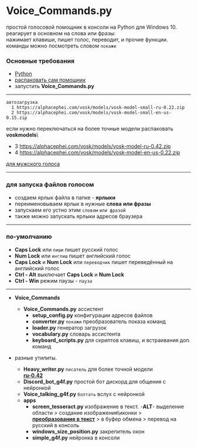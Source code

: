 # Voice_Commands.py

простой голосовой помощник в консоли на Python для Windows 10.   
реагирует в основном на слова или фразы:  
нажимает клавиши, пишет голос, переводит, и прочие функции.  
команды можно посмотреть словом `покажи`  

### Основные требования

* [Python](https://www.python.org/downloads/release/python-3113/)
* [распаковать сам помощник](https://github.com/Rimtex/Voice_Commands.py/archive/refs/heads/master.zip)
* запустить **Voice_Commands.py**

<hr>

    автозагрузка  
      1 https://alphacephei.com/vosk/models/vosk-model-small-ru-0.22.zip  
      2 https://alphacephei.com/vosk/models/vosk-model-small-en-us-0.15.zip  

если нужно переключаться на более точные модели распаковать  
 **voskmodels**\
  * 3 https://alphacephei.com/vosk/models/vosk-model-ru-0.42.zip   
  * 4 https://alphacephei.com/vosk/models/vosk-model-en-us-0.22.zip   

[для мужского голоса](http://balabolka.site/pavel.windows10.zip)
<hr>

### для запуска файлов голосом

* создаем ярлык файла в папке - **ярлыки**
* переименовываем ярлык в нужные **слова** **или фразы**
* запускаем его устно этим `словом` `или фразой`
* также можно запускать ярлыки адресов браузера

<hr>

### по-умолчанию

* **Caps Lock** или `пиши` пишет русский голос
* **Num Lock** или `инглиш` пишет английский голос
* **Caps Lock** и **Num Lock** или `переводчик` пишет переведённый на английский голос
* **Ctrl - Alt** выключает **Caps Lock** и **Num Lock**
* **Ctrl - Win** режим паузы - `пауза`

<hr>

* **Voice_Commands**
    * **Voice_Commands.py**          ассистент
      * **setup_config.py**          конфигурации адресов файлов
      * **converter.py**             `покажи` преобразователь показа команд
      * **loader.py**                генератор загрузок
      * **vocabulary.py**            словарь ассистента
      * **keyboard_scripts.py**      для скриптов клавиш, и встраивания доп. команд

* разные утилиты.   
    * **Heavy_writer.py**          `писатель` для более точной модели  
    **[ru-0.42](https://alphacephei.com/vosk/models/vosk-model-ru-0.42.zip)**  
    * **Discord_bot_g4f.py**         простой бот дискорд для общения с нейронкой  
    * **Voice_talking_g4f.py**     `болтать` вслух с нейронкой  
  * **apps**  
    * **screen_tesseract.py**    изображение в текст. -**ALT**- выделение области > создание изображения\иконки >  
     **[преобразование в текст](https://github.com/UB-Mannheim/tesseract/wiki)** > в буфер обмена > перевод на русский в консоль
    * **windows_size_position.py** закрепитель окон
    * **simple_g4f.py** нейронка в консоли



